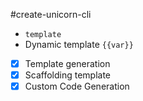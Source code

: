 #create-unicorn-cli

- `template`
- Dynamic template `{{var}}`

- [x] Template generation
- [x] Scaffolding template
- [x] Custom Code Generation
